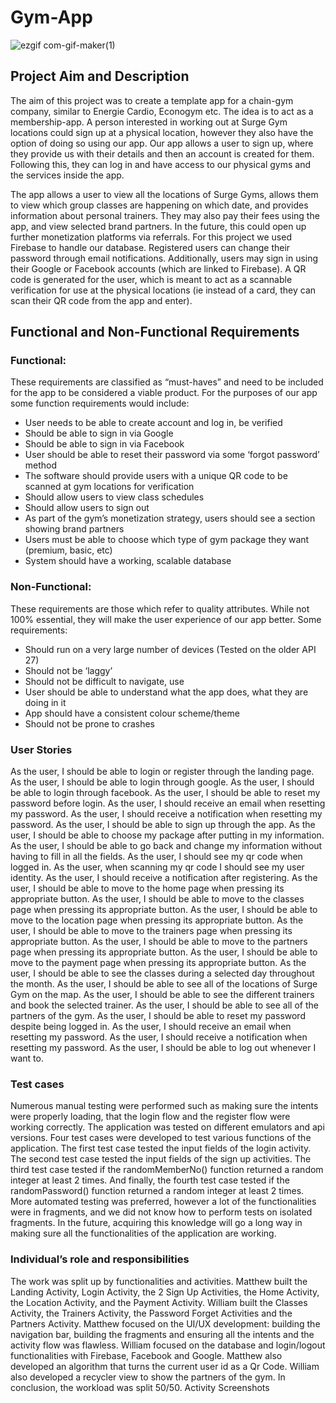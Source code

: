# Gym-App
![ezgif com-gif-maker(1)](https://user-images.githubusercontent.com/102428805/173081828-bc90bc5c-a805-4c5f-8d4e-e2c9077a41c7.gif)

## Project Aim and Description
The aim of this project was to create a template app for a chain-gym company, similar to
Energie Cardio, Econogym etc. The idea is to act as a membership-app. A person interested in
working out at Surge Gym locations could sign up at a physical location, however they also
have the option of doing so using our app.
Our app allows a user to sign up, where they provide us with their details and then an account is
created for them. Following this, they can log in and have access to our physical gyms and the
services inside the app.

The app allows a user to view all the locations of Surge Gyms, allows them to view which group
classes are happening on which date, and provides information about personal trainers. They
may also pay their fees using the app, and view selected brand partners. In the future, this could
open up further monetization platforms via referrals.
For this project we used Firebase to handle our database. Registered users can change their
password through email notifications. Additionally, users may sign in using their Google or
Facebook accounts (which are linked to Firebase). A QR code is generated for the user, which
is meant to act as a scannable verification for use at the physical locations (ie instead of a card,
they can scan their QR code from the app and enter).

## Functional and Non-Functional Requirements

### Functional:
These requirements are classified as “must-haves” and need to be included for the app to be
considered a viable product. For the purposes of our app some function requirements would
include:
- User needs to be able to create account and log in, be verified
- Should be able to sign in via Google
- Should be able to sign in via Facebook
- User should be able to reset their password via some ‘forgot password’ method
- The software should provide users with a unique QR code to be scanned at gym
locations for verification
- Should allow users to view class schedules
- Should allow users to sign out
- As part of the gym’s monetization strategy, users should see a section showing brand
partners
- Users must be able to choose which type of gym package they want (premium, basic,
etc)
- System should have a working, scalable database

### Non-Functional:
These requirements are those which refer to quality attributes. While not 100% essential, they
will make the user experience of our app better. Some requirements:
- Should run on a very large number of devices (Tested on the older API 27)
- Should not be ‘laggy’
- Should not be difficult to navigate, use
- User should be able to understand what the app does, what they are doing in it
- App should have a consistent colour scheme/theme
- Should not be prone to crashes

### User Stories
As the user, I should be able to login or register through the landing page.
As the user, I should be able to login through google.
As the user, I should be able to login through facebook.
As the user, I should be able to reset my password before login.
As the user, I should receive an email when resetting my password.
As the user, I should receive a notification when resetting my password.
As the user, I should be able to sign up through the app.
As the user, I should be able to choose my package after putting in my information.
As the user, I should be able to go back and change my information without having to fill in all
the fields.
As the user, I should see my qr code when logged in.
As the user, when scanning my qr code I should see my user identity.
As the user, I should receive a notification after registering.
As the user, I should be able to move to the home page when pressing its appropriate button.
As the user, I should be able to move to the classes page when pressing its appropriate button.
As the user, I should be able to move to the location page when pressing its appropriate button.
As the user, I should be able to move to the trainers page when pressing its appropriate button.
As the user, I should be able to move to the partners page when pressing its appropriate button.
As the user, I should be able to move to the payment page when pressing its appropriate button.
As the user, I should be able to see the classes during a selected day throughout the month.
As the user, I should be able to see all of the locations of Surge Gym on the map.
As the user, I should be able to see the different trainers and book the selected trainer.
As the user, I should be able to see all of the partners of the gym.
As the user, I should be able to reset my password despite being logged in.
As the user, I should receive an email when resetting my password.
As the user, I should receive a notification when resetting my password.
As the user, I should be able to log out whenever I want to.


### Test cases
Numerous manual testing were performed such as making sure the intents were properly
loading, that the login flow and the register flow were working correctly. The application was
tested on different emulators and api versions. Four test cases were developed to test various
functions of the application. The first test case tested the input fields of the login activity. The
second test case tested the input fields of the sign up activities. The third test case tested if the
randomMemberNo() function returned a random integer at least 2 times. And finally, the fourth
test case tested if the randomPassword() function returned a random integer at least 2 times.
More automated testing was preferred, however a lot of the functionalities were in fragments,
and we did not know how to perform tests on isolated fragments. In the future, acquiring this
knowledge will go a long way in making sure all the functionalities of the application are working.

### Individual’s role and responsibilities
The work was split up by functionalities and activities. Matthew built the Landing Activity, Login
Activity, the 2 Sign Up Activities, the Home Activity, the Location Activity, and the Payment
Activity. William built the Classes Activity, the Trainers Activity, the Password Forget Activities
and the Partners Activity. Matthew focused on the UI/UX development: building the navigation
bar, building the fragments and ensuring all the intents and the activity flow was flawless.
William focused on the database and login/logout functionalities with Firebase, Facebook and
Google. Matthew also developed an algorithm that turns the current user id as a Qr Code.
William also developed a recycler view to show the partners of the gym. In conclusion, the
workload was split 50/50.
Activity Screenshots

